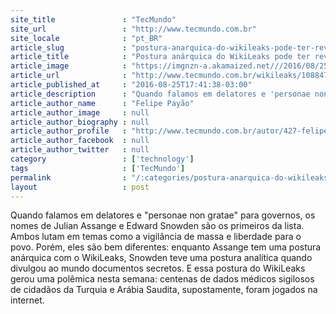 ```yaml
---
site_title               : "TecMundo"
site_url                 : "http://www.tecmundo.com.br"
site_locale              : "pt_BR"
article_slug             : "postura-anarquica-do-wikileaks-pode-ter-revelado-dados-de-cidadaos-comuns"
article_title            : "Postura anárquica do WikiLeaks pode ter revelado dados de cidadãos comuns"
article_image            : "https://imgnzn-a.akamaized.net///2016/08/25/25174044551256-t1200x480.jpg"
article_url              : "http://www.tecmundo.com.br/wikileaks/108847-postura-anarquica-wikileaks-ter-revelado-dados-cidadaos-comuns.htm"
article_published_at     : "2016-08-25T17:41:38-03:00"
article_description      : "Quando falamos em delatores e 'personae non gratae' para governos, os nomes de Julian Assange e Edward Snowden são os primeiros da lista. Ambos lutam em temas como a vigilância de massa e liberdade para o povo. Porém, eles são bem diferentes: enquanto Assange tem uma postura anárquica com o WikiLeaks, Snowden teve uma postura analítica quando divulgou ao mundo documentos secretos. E essa postura do WikiLeaks gerou uma polêmica nesta semana: centenas de dados médicos sigilosos de cidadãos da Turquia e Arábia Saudita, supostamente, foram jogados na internet."
article_author_name      : "Felipe Payão"
article_author_image     : null
article_author_biography : null
article_author_profile   : "http://www.tecmundo.com.br/autor/427-felipe-payao/"
article_author_facebook  : null
article_author_twitter   : null
category                 : ['technology']
tags                     : ['TecMundo']
permalink                : "/:categories/postura-anarquica-do-wikileaks-pode-ter-revelado-dados-de-cidadaos-comuns/"
layout                   : post
---
```


Quando falamos em delatores e "personae non gratae" para governos, os nomes de Julian Assange e Edward Snowden são os primeiros da lista. Ambos lutam em temas como a vigilância de massa e liberdade para o povo. Porém, eles são bem diferentes: enquanto Assange tem uma postura anárquica com o WikiLeaks, Snowden teve uma postura analítica quando divulgou ao mundo documentos secretos. E essa postura do WikiLeaks gerou uma polêmica nesta semana: centenas de dados médicos sigilosos de cidadãos da Turquia e Arábia Saudita, supostamente, foram jogados na internet.
